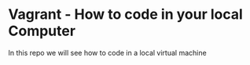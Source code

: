 # Vagrant -  How to code in your local Computer

In this repo we will see how to code in a local virtual machine
